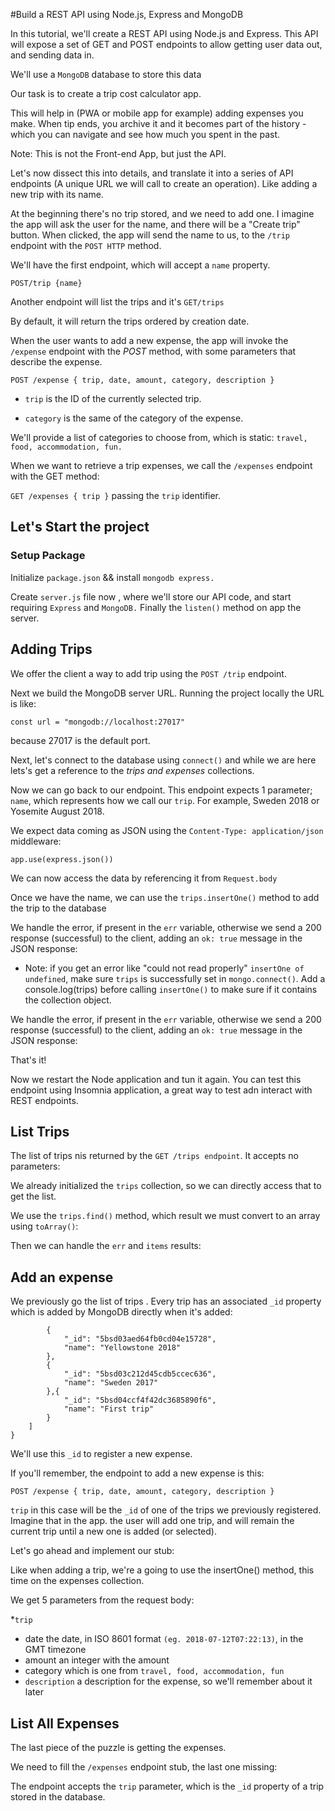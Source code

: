 #Build a REST API using Node.js, Express and MongoDB

In this tutorial, we'll create a REST API using Node.js and Express. This API will expose a set of GET and POST endpoints to allow getting user data out, and sending data in.

We'll use a `MongoDB` database to store this data

Our task is to create a trip cost calculator app.

This will help in (PWA or mobile app for example) adding expenses you make. When tip ends, you archive it and it becomes part of the history - which you can navigate and see how much you spent in the past.

Note: This is not the Front-end App, but just the API.

Let's now dissect this into details, and translate it into a series of API endpoints (A unique URL we will call to create an operation). Like adding a new trip with its name.

At the beginning there's no trip stored, and we need to add one. I imagine the app will ask the user for the name, and there will be a "Create trip" button. When clicked, the app will send the name to us, to the `/trip` endpoint with the `POST HTTP` method.

We'll have the first endpoint, which will accept a `name` property.

```POST/trip {name}```

Another endpoint will list the trips and it's ```GET/trips```

By default, it will return the trips ordered by creation date.

When the user wants to add a new expense, the app will invoke the `/expense` endpoint with the *POST* method, with some parameters that describe the expense.

```POST /expense { trip, date, amount, category, description }```

* `trip` is the ID of the currently selected trip.

* `category` is the same of the category of the expense.

We'll provide a list of categories to choose from, which is static: `travel, food, accommodation, fun.`

When we want to retrieve a trip expenses, we call the `/expenses` endpoint with the GET method:

`GET /expenses { trip }` passing the `trip` identifier.

## Let's Start the project

### Setup Package

Initialize `package.json` && install `mongodb express.`

Create `server.js` file now , where we'll store our API code, and start requiring `Express` and `MongoDB.` Finally the `listen()` method on app the server.

## Adding Trips

We offer the client a way to add trip using the `POST /trip` endpoint.

Next we build the MongoDB server URL. Running the project locally the URL is like:

```const url = "mongodb://localhost:27017"```

because 27017 is the default port.

Next, let's connect to the database using `connect()` and while we are here lets's get a reference to the *trips and expenses* collections.

Now we can go back to our endpoint. This endpoint expects 1 parameter; `name`, which represents how we call our `trip`. For example, Sweden 2018 or Yosemite August 2018.

We expect data coming as JSON using the `Content-Type: application/json` middleware:

```app.use(express.json())```

We can now access the data by referencing it from `Request.body`

Once we have the name, we can use the `trips.insertOne()` method to add the trip to the database

We handle the error, if present in the `err` variable, otherwise we send a 200 response (successful) to the client, adding an `ok: true` message in the JSON response:

* Note: if you get an error like "could not read properly" `insertOne of undefined`, make sure `trips` is successfully set in `mongo.connect()`. Add a console.log(trips) before calling `insertOne()` to make sure if it contains the collection object.

We handle the error, if present in the `err` variable, otherwise we send a 200 response (successful) to the client, adding an `ok: true` message in the JSON response:

That's it!

Now we restart the Node application and tun it again. You can test this endpoint using Insomnia application, a great way to test adn interact with REST endpoints.

## List Trips
The list of trips nis returned by the `GET /trips endpoint`. It accepts no parameters:

We already initialized the `trips` collection, so we can directly access that to get the list.

We use the `trips.find()` method, which result we must convert to an array using `toArray()`:

Then we can handle the `err` and `items` results:

## Add an expense

We previously go the list of trips . Every trip has an associated `_id` property which is added by MongoDB directly when it's added:

``` "trips": [
        {
            "_id": "5bsd03aed64fb0cd04e15728",
            "name": "Yellowstone 2018"
        },
        {
            "_id": "5bsd03c212d45cdb5ccec636",
            "name": "Sweden 2017"
        },{
            "_id": "5bsd04ccf4f42dc3685890f6",
            "name": "First trip"
        }
    ]
}
```

We'll use this `_id` to register a new expense.

If you'll remember, the endpoint to add a new expense is this:

```POST /expense { trip, date, amount, category, description }```

`trip` in this case will be the `_id` of one of the trips we previously registered. Imagine that in the app. the user will add one trip, and will remain the current trip until a new one is added (or selected).

Let's go ahead and implement our stub:

Like when adding a trip, we're a going to use the insertOne() method, this time on the expenses collection.

We get 5 parameters from the request body:

*`trip`
* date the date, in ISO 8601 format `(eg. 2018-07-12T07:22:13)`, in the GMT timezone
* amount an integer with the amount
* category which is one from `travel, food, accommodation, fun`
* `description` a description for the expense, so we'll remember about it later

## List All Expenses

The last piece of the puzzle is getting the expenses.

We need to fill the `/expenses` endpoint stub, the last one missing:

The endpoint accepts the `trip` parameter, which is the `_id` property of a trip stored in the database.
